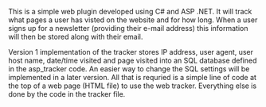 This is a simple web plugin developed using C# and ASP .NET. It will track what pages a user has visted on the website and for how long. When a user signs up for a newsletter (providing their e-mail address) this information will then be stored along with their email.

Version 1 implementation of the tracker stores IP address, user agent, user host name, date/time visited and page visited into an SQL database defined in the asp_tracker code. An easier way to change the SQL settings will be implemented in a later version. All that is requried is a simple line of code at the top of a web page (HTML file) to use the web tracker. Everything else is done by the code in the tracker file.
